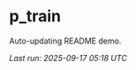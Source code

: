 # p_train

Auto-updating README demo.

<!--START_SECTION:status-->
_Last run: 2025-09-17 05:18 UTC_
<!--END_SECTION:status-->





























































































































































































































































































































































































































































































































































































































































